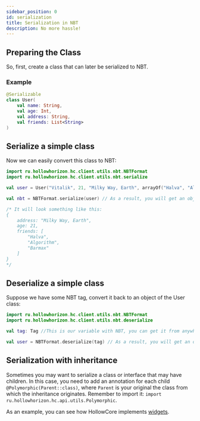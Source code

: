 ```yaml
---
sidebar_position: 0
id: serialization
title: Serialization in NBT
description: No more hassle!
---
```


## Preparing the Class

So, first, create a class that can later be serialized to NBT.

### Example
```kt
@Serializable
class User(
    val name: String,
    val age: Int,
    val address: String,
    val friends: List<String>
)
```

## Serialize a simple class

Now we can easily convert this class to NBT:
```kt
import ru.hollowhorizon.hc.client.utils.nbt.NBTFormat
import ru.hollowhorizon.hc.client.utils.nbt.serialize

val user = User("Vitalik", 21, "Milky Way, Earth", arrayOf("Halva", "Algorithm", "Barmax"))

val nbt = NBTFormat.serialize(user) // As a result, you will get an object of the class net.minecraft.nbt.Tag

/* It will look something like this: 
{
    address: "Milky Way, Earth",
    age: 21,
    friends: [
        "Halva",
        "Algorithm",
        "Barmax"
    ]
}
*/
```

## Deserialize a simple class

Suppose we have some NBT tag, convert it back to an object of the User class:
```kotlin
import ru.hollowhorizon.hc.client.utils.nbt.NBTFormat
import ru.hollowhorizon.hc.client.utils.nbt.deserialize

val tag: Tag //This is our variable with NBT, you can get it from anywhere

val user = NBTFormat.deserialize(tag) // As a result, you will get an object of the User class
```

## Serialization with inheritance
Sometimes you may want to serialize a class or interface that may have children.
In this case, you need to add an annotation for each child `@Polymorphic(Parent::class)`, where `Parent` is your original
the class from which the inheritance originates.
Remember to import it: `import ru.hollowhorizon.hc.api.utils.Polymorphic`.

As an example, you can see how HollowCore implements [widgets](https://github.com/HollowHorizon/HollowCore/blob/1.19.2/src/main/java/ru/hollowhorizon/hc/common/ui/Widget.kt).
